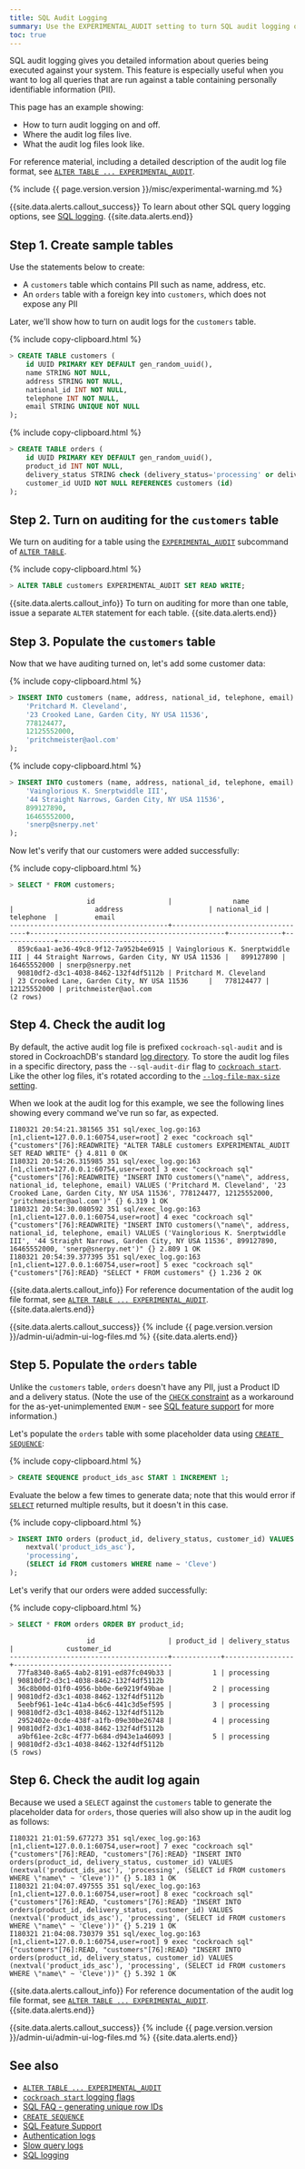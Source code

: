 ```yaml
---
title: SQL Audit Logging
summary: Use the EXPERIMENTAL_AUDIT setting to turn SQL audit logging on or off for a table.
toc: true
---
```


SQL audit logging gives you detailed information about queries being executed against your system. This feature is especially useful when you want to log all queries that are run against a table containing personally identifiable information (PII).

This page has an example showing:

- How to turn audit logging on and off.
- Where the audit log files live.
- What the audit log files look like.

For reference material, including a detailed description of the audit log file format, see [`ALTER TABLE ... EXPERIMENTAL_AUDIT`](experimental-audit.html).

{% include {{ page.version.version }}/misc/experimental-warning.md %}

{{site.data.alerts.callout_success}}
To learn about other SQL query logging options, see [SQL logging](query-behavior-troubleshooting.html#sql-logging).
{{site.data.alerts.end}}

## Step 1. Create sample tables

Use the statements below to create:

- A `customers` table which contains PII such as name, address, etc.
- An `orders` table with a foreign key into `customers`, which does not expose any PII

Later, we'll show how to turn on audit logs for the `customers` table.

{% include copy-clipboard.html %}
~~~ sql
> CREATE TABLE customers (
    id UUID PRIMARY KEY DEFAULT gen_random_uuid(),
    name STRING NOT NULL,
    address STRING NOT NULL,
    national_id INT NOT NULL,
    telephone INT NOT NULL,
    email STRING UNIQUE NOT NULL
);
~~~

{% include copy-clipboard.html %}
~~~ sql
> CREATE TABLE orders (
    id UUID PRIMARY KEY DEFAULT gen_random_uuid(),
    product_id INT NOT NULL,
    delivery_status STRING check (delivery_status='processing' or delivery_status='in-transit' or delivery_status='delivered') NOT NULL,
    customer_id UUID NOT NULL REFERENCES customers (id)
);
~~~

## Step 2. Turn on auditing for the `customers` table

We turn on auditing for a table using the [`EXPERIMENTAL_AUDIT`](experimental-audit.html) subcommand of [`ALTER TABLE`](alter-table.html).

{% include copy-clipboard.html %}
~~~ sql
> ALTER TABLE customers EXPERIMENTAL_AUDIT SET READ WRITE;
~~~

{{site.data.alerts.callout_info}}
To turn on auditing for more than one table, issue a separate `ALTER` statement for each table.
{{site.data.alerts.end}}

## Step 3. Populate the `customers` table

Now that we have auditing turned on, let's add some customer data:

{% include copy-clipboard.html %}
~~~ sql
> INSERT INTO customers (name, address, national_id, telephone, email) VALUES (
    'Pritchard M. Cleveland',
    '23 Crooked Lane, Garden City, NY USA 11536',
    778124477,
    12125552000,
    'pritchmeister@aol.com'
);
~~~

{% include copy-clipboard.html %}
~~~ sql
> INSERT INTO customers (name, address, national_id, telephone, email) VALUES (
    'Vainglorious K. Snerptwiddle III',
    '44 Straight Narrows, Garden City, NY USA 11536',
    899127890,
    16465552000,
    'snerp@snerpy.net'
);
~~~

Now let's verify that our customers were added successfully:

{% include copy-clipboard.html %}
~~~ sql
> SELECT * FROM customers;
~~~

~~~
                   id                  |               name               |                    address                     | national_id |  telephone  |         email
---------------------------------------+----------------------------------+------------------------------------------------+-------------+-------------+------------------------
  859c6aa1-ae36-49c8-9f12-7a952b4e6915 | Vainglorious K. Snerptwiddle III | 44 Straight Narrows, Garden City, NY USA 11536 |   899127890 | 16465552000 | snerp@snerpy.net
  90810df2-d3c1-4038-8462-132f4df5112b | Pritchard M. Cleveland           | 23 Crooked Lane, Garden City, NY USA 11536     |   778124477 | 12125552000 | pritchmeister@aol.com
(2 rows)
~~~

## Step 4. Check the audit log

By default, the active audit log file is prefixed `cockroach-sql-audit` and is stored in CockroachDB's standard [log directory](debug-and-error-logs.html#write-to-file).  To store the audit log files in a specific directory, pass the `--sql-audit-dir` flag to [`cockroach start`](cockroach-start.html).  Like the other log files, it's rotated according to the [`--log-file-max-size` setting](cockroach-start.html#logging).

When we look at the audit log for this example, we see the following lines showing every command we've run so far, as expected.

~~~
I180321 20:54:21.381565 351 sql/exec_log.go:163  [n1,client=127.0.0.1:60754,user=root] 2 exec "cockroach sql" {"customers"[76]:READWRITE} "ALTER TABLE customers EXPERIMENTAL_AUDIT SET READ WRITE" {} 4.811 0 OK
I180321 20:54:26.315985 351 sql/exec_log.go:163  [n1,client=127.0.0.1:60754,user=root] 3 exec "cockroach sql" {"customers"[76]:READWRITE} "INSERT INTO customers(\"name\", address, national_id, telephone, email) VALUES ('Pritchard M. Cleveland', '23 Crooked Lane, Garden City, NY USA 11536', 778124477, 12125552000, 'pritchmeister@aol.com')" {} 6.319 1 OK
I180321 20:54:30.080592 351 sql/exec_log.go:163  [n1,client=127.0.0.1:60754,user=root] 4 exec "cockroach sql" {"customers"[76]:READWRITE} "INSERT INTO customers(\"name\", address, national_id, telephone, email) VALUES ('Vainglorious K. Snerptwiddle III', '44 Straight Narrows, Garden City, NY USA 11536', 899127890, 16465552000, 'snerp@snerpy.net')" {} 2.809 1 OK
I180321 20:54:39.377395 351 sql/exec_log.go:163  [n1,client=127.0.0.1:60754,user=root] 5 exec "cockroach sql" {"customers"[76]:READ} "SELECT * FROM customers" {} 1.236 2 OK
~~~

{{site.data.alerts.callout_info}}
For reference documentation of the audit log file format, see [`ALTER TABLE ... EXPERIMENTAL_AUDIT`](experimental-audit.html).
{{site.data.alerts.end}}

{{site.data.alerts.callout_success}}
{% include {{ page.version.version }}/admin-ui/admin-ui-log-files.md %}
{{site.data.alerts.end}}

## Step 5. Populate the `orders` table

Unlike the `customers` table, `orders` doesn't have any PII, just a Product ID and a delivery status. (Note the use of the [`CHECK` constraint](check.html) as a workaround for the as-yet-unimplemented `ENUM` - see [SQL feature support](sql-feature-support.html) for more information.)

Let's populate the `orders` table with some placeholder data using [`CREATE SEQUENCE`](create-sequence.html):

{% include copy-clipboard.html %}
~~~ sql
> CREATE SEQUENCE product_ids_asc START 1 INCREMENT 1;
~~~

Evaluate the below a few times to generate data; note that this would error if [`SELECT`](select-clause.html) returned multiple results, but it doesn't in this case.

{% include copy-clipboard.html %}
~~~ sql
> INSERT INTO orders (product_id, delivery_status, customer_id) VALUES (
    nextval('product_ids_asc'),
    'processing',
    (SELECT id FROM customers WHERE name ~ 'Cleve')
);
~~~

Let's verify that our orders were added successfully:

{% include copy-clipboard.html %}
~~~ sql
> SELECT * FROM orders ORDER BY product_id;
~~~

~~~
                   id                  | product_id | delivery_status |             customer_id
---------------------------------------+------------+-----------------+---------------------------------------
  77fa8340-8a65-4ab2-8191-ed87fc049b33 |          1 | processing      | 90810df2-d3c1-4038-8462-132f4df5112b
  36c8b00d-01f0-4956-bb0e-6e9219f49bae |          2 | processing      | 90810df2-d3c1-4038-8462-132f4df5112b
  5eebf961-1e4c-41a4-b6c6-441c3d5ef595 |          3 | processing      | 90810df2-d3c1-4038-8462-132f4df5112b
  2952402e-0cde-438f-a1fb-09e30be26748 |          4 | processing      | 90810df2-d3c1-4038-8462-132f4df5112b
  a9bf61ee-2c8c-4f77-b684-d943e1a46093 |          5 | processing      | 90810df2-d3c1-4038-8462-132f4df5112b
(5 rows)
~~~

## Step 6. Check the audit log again

Because we used a `SELECT` against the `customers` table to generate the placeholder data for `orders`, those queries will also show up in the audit log as follows:

~~~
I180321 21:01:59.677273 351 sql/exec_log.go:163  [n1,client=127.0.0.1:60754,user=root] 7 exec "cockroach sql" {"customers"[76]:READ, "customers"[76]:READ} "INSERT INTO orders(product_id, delivery_status, customer_id) VALUES (nextval('product_ids_asc'), 'processing', (SELECT id FROM customers WHERE \"name\" ~ 'Cleve'))" {} 5.183 1 OK
I180321 21:04:07.497555 351 sql/exec_log.go:163  [n1,client=127.0.0.1:60754,user=root] 8 exec "cockroach sql" {"customers"[76]:READ, "customers"[76]:READ} "INSERT INTO orders(product_id, delivery_status, customer_id) VALUES (nextval('product_ids_asc'), 'processing', (SELECT id FROM customers WHERE \"name\" ~ 'Cleve'))" {} 5.219 1 OK
I180321 21:04:08.730379 351 sql/exec_log.go:163  [n1,client=127.0.0.1:60754,user=root] 9 exec "cockroach sql" {"customers"[76]:READ, "customers"[76]:READ} "INSERT INTO orders(product_id, delivery_status, customer_id) VALUES (nextval('product_ids_asc'), 'processing', (SELECT id FROM customers WHERE \"name\" ~ 'Cleve'))" {} 5.392 1 OK
~~~

{{site.data.alerts.callout_info}}
For reference documentation of the audit log file format, see [`ALTER TABLE ... EXPERIMENTAL_AUDIT`](experimental-audit.html).
{{site.data.alerts.end}}

{{site.data.alerts.callout_success}}
{% include {{ page.version.version }}/admin-ui/admin-ui-log-files.md %}
{{site.data.alerts.end}}

## See also

- [`ALTER TABLE ... EXPERIMENTAL_AUDIT`](experimental-audit.html)
- [`cockroach start` logging flags](cockroach-start.html#logging)
- [SQL FAQ - generating unique row IDs](sql-faqs.html#how-do-i-auto-generate-unique-row-ids-in-cockroachdb)
- [`CREATE SEQUENCE`](create-sequence.html)
- [SQL Feature Support](sql-feature-support.html)
- [Authentication logs](query-behavior-troubleshooting.html#authentication-logs)
- [Slow query logs](query-behavior-troubleshooting.html#using-the-slow-query-log)
- [SQL logging](query-behavior-troubleshooting.html#sql-logging)
